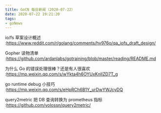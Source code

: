 ```yaml
---
title: GoCN 每日新闻（2020-07-22）
date: 2020-07-22 19:21:20
tags:
- goNews
---
```

io/fs 草案设计概述 :https://www.reddit.com/r/golang/comments/hv976o/qa_iofs_draft_design/

Gopher 读物清单 :https://github.com/ardanlabs/gotraining/blob/master/reading/README.md

为什么 Go 的错误处理很棒？还是有人很喜欢 :https://mp.weixin.qq.com/s/wYkta4h6OYUxKnlIZD7T_g

go runtime debug 小技巧 :https://mp.weixin.qq.com/s/eHpRCh6B1Y_urDwYWJcyDQ

query2metric 把 DB 查询转换为 prometheus 指标  :https://github.com/yolossn/query2metric/

